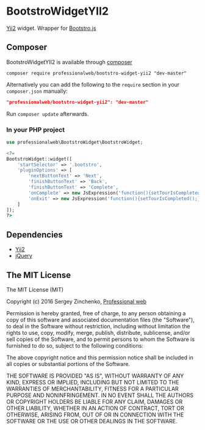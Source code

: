 # BootstroWidgetYII2
[Yii2](http://www.yiiframework.com/) widget. Wrapper for [Bootstro.js](http://clu3.github.io/bootstro.js/)

## Composer

BootstroWidgetYII2 is available through [composer](https://getcomposer.org/)

    composer require professionalweb/bootstro-widget-yii2 "dev-master"
  
Alternatively you can add the following to the `require` section in your `composer.json` manually:

```json
"professionalweb/bootstro-widget-yii2": "dev-master"
```

Run `composer update` afterwards.

### In your PHP project
```php
use professionalweb\BootstroWidget\BootstroWidget;

<?=
BootstroWidget::widget([
    'startSelector' => '.bootstro',
    'pluginOptions' => [
        'nextButtonText' => 'Next',
        'finishButtonText' => 'Back',
        'finishButtonText' => 'Complete',
        'onComplete' => new JsExpression('function(){setTourIsCompleted();}'),
        'onExit' => new JsExpression('function(){setTourIsCompleted();}')
    ]
]);
?>
```

## Dependencies
- [Yii2](http://www.yiiframework.com/)
- [jQuery](http://jquery.com/)

## The MIT License

The MIT License (MIT)

Copyright (c) 2016 Sergey Zinchenko, [Professional web](http://web-development.pw/)

Permission is hereby granted, free of charge, to any person obtaining a copy
of this software and associated documentation files (the "Software"), to deal
in the Software without restriction, including without limitation the rights
to use, copy, modify, merge, publish, distribute, sublicense, and/or sell
copies of the Software, and to permit persons to whom the Software is
furnished to do so, subject to the following conditions:

The above copyright notice and this permission notice shall be included in all
copies or substantial portions of the Software.

THE SOFTWARE IS PROVIDED "AS IS", WITHOUT WARRANTY OF ANY KIND, EXPRESS OR
IMPLIED, INCLUDING BUT NOT LIMITED TO THE WARRANTIES OF MERCHANTABILITY,
FITNESS FOR A PARTICULAR PURPOSE AND NONINFRINGEMENT. IN NO EVENT SHALL THE
AUTHORS OR COPYRIGHT HOLDERS BE LIABLE FOR ANY CLAIM, DAMAGES OR OTHER
LIABILITY, WHETHER IN AN ACTION OF CONTRACT, TORT OR OTHERWISE, ARISING FROM,
OUT OF OR IN CONNECTION WITH THE SOFTWARE OR THE USE OR OTHER DEALINGS IN THE
SOFTWARE.